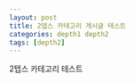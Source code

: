 ```yaml
---
layout: post
title: 2뎁스 카테고리 게시글 테스트
categories: depth1 depth2
tags: [depth2]
---
```


2텝스 카테고리 테스트
